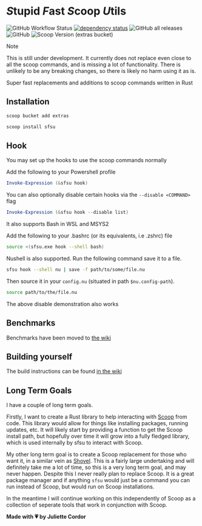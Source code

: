 # *S*tupid *F*ast *S*coop *U*tils

![GitHub Workflow Status](https://img.shields.io/github/actions/workflow/status/jewlexx/sfsu/build.yml)
[![dependency status](https://deps.rs/repo/github/jewlexx/sfsu/status.svg)](https://deps.rs/repo/github/jewlexx/sfsu)
![GitHub all releases](https://img.shields.io/github/downloads/jewlexx/sfsu/total)
![GitHub](https://img.shields.io/github/license/jewlexx/sfsu)
![Scoop Version (extras bucket)](https://img.shields.io/scoop/v/sfsu?bucket=extras)

> [!NOTE]
> This is still under development. It currently does not replace even close to all the scoop commands, and is missing a lot of functionality.
> There is unlikely to be any breaking changes, so there is likely no harm using it as is.

Super fast replacements and additions to scoop commands written in Rust

## Installation

```powershell
scoop bucket add extras

scoop install sfsu
```

## Hook

You may set up the hooks to use the scoop commands normally

Add the following to your Powershell profile

```powershell
Invoke-Expression (&sfsu hook)
```

You can also optionally disable certain hooks via the `--disable <COMMAND>` flag

```powershell
Invoke-Expression (&sfsu hook --disable list)
```

It also supports Bash in WSL and MSYS2

Add the following to your .bashrc (or its equivalents, i.e .zshrc) file

```bash
source <(sfsu.exe hook --shell bash)
```

Nushell is also supported. Run the following command save it to a file.

```sh
sfsu hook --shell nu | save -f path/to/some/file.nu
```

Then source it in your `config.nu` (situated in path `$nu.config-path`).

```sh
source path/to/the/file.nu
```

The above disable demonstration also works

## Benchmarks

Benchmarks have been moved to [the wiki](https://github.com/jewlexx/sfsu/wiki/Benchmarks)

## Building yourself

The build instructions can be found [in the wiki](https://github.com/jewlexx/sfsu/wiki/Building)

## Long Term Goals

I have a couple of long term goals.

Firstly, I want to create a Rust library to help interacting with [Scoop](https://scoop.sh) from code. This library would allow for things like installing packages, running updates, etc.
It will likely start by providing a function to get the Scoop install path, but hopefully over time it will grow into a fully fledged library, which is used internally by sfsu to interact with Scoop.

My other long term goal is to create a Scoop replacement for those who want it, in a similar vein as [Shovel](https://github.com/Ash258/Scoop-Core). This is a fairly large undertaking and will definitely take me a lot of time, so this is a very long term goal, and may never happen. Despite this I never really plan to replace Scoop. It is a great package manager and if anything `sfsu` would just be a command you can run instead of Scoop, but would run on Scoop installations.

In the meantime I will continue working on this independently of Scoop as a collection of seperate tools that work in conjunction with Scoop.

**Made with 💗 by Juliette Cordor**
